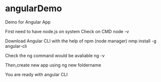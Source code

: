 # angularDemo
Demo for Angular App


First need to have node.js on system
Check on CMD node -v

Download Angular CLI with the help of npm (node manager)
nmp install -g angular-cli

Check the ng command would be avaliable
ng -v

Then,create new app using
ng new foldername



You are ready with angular CLI
